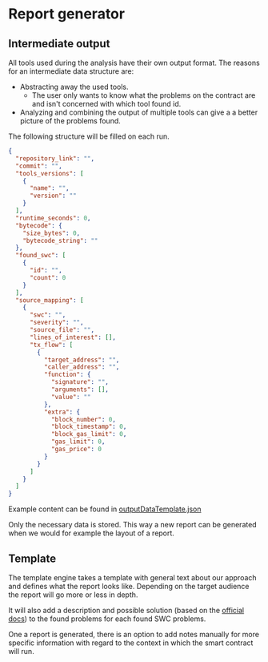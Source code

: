 # Report generator

## Intermediate output

All tools used during the analysis have their own output format. The reasons for an intermediate data structure are:

- Abstracting away the used tools.
  - The user only wants to know what the problems on the contract are and isn't concerned with which tool found id.
- Analyzing and combining the output of multiple tools can give a a better picture of the problems found.

The following structure will be filled on each run.

```json
{
  "repository_link": "",
  "commit": "",
  "tools_versions": [
    {
      "name": "",
      "version": ""
    }
  ],
  "runtime_seconds": 0,
  "bytecode": {
    "size_bytes": 0,
    "bytecode_string": ""
  },
  "found_swc": [
    {
      "id": "",
      "count": 0
    }
  ],
  "source_mapping": [
    {
      "swc": "",
      "severity": "",
      "source_file": "",
      "lines_of_interest": [],
      "tx_flow": [
        {
          "target_address": "",
          "caller_address": "",
          "function": {
            "signature": "",
            "arguments": [],
            "value": ""
          },
          "extra": {
            "block_number": 0,
            "block_timestamp": 0,
            "block_gas_limit": 0,
            "gas_limit": 0,
            "gas_price": 0
          }
        }
      ]
    }
  ]
}
```

Example content can be found in [outputDataTemplate.json](./outputDataTemplate.json)

Only the necessary data is stored. This way a new report can be generated when we would for example the layout of a report.

## Template

The template engine takes a template with general text about our approach and defines what the report looks like. Depending on the target audience the report will go more or less in depth.

It will also add a description and possible solution (based on the [official docs](https://swcregistry.io/docs/SWC-129)) to the found problems for each found SWC problems.

One a report is generated, there is an option to add notes manually for more specific information with regard to the context in which the smart contract will run.
